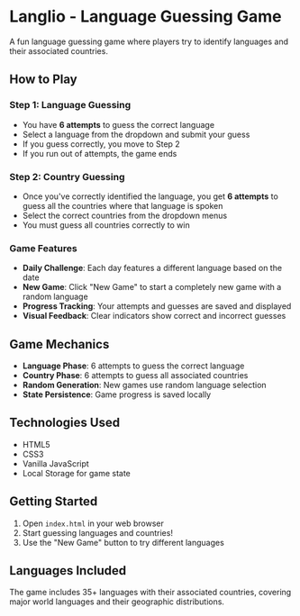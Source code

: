 # Langlio - Language Guessing Game

A fun language guessing game where players try to identify languages and their associated countries.

## How to Play

### Step 1: Language Guessing
- You have **6 attempts** to guess the correct language
- Select a language from the dropdown and submit your guess
- If you guess correctly, you move to Step 2
- If you run out of attempts, the game ends

### Step 2: Country Guessing
- Once you've correctly identified the language, you get **6 attempts** to guess all the countries where that language is spoken
- Select the correct countries from the dropdown menus
- You must guess all countries correctly to win

### Game Features
- **Daily Challenge**: Each day features a different language based on the date
- **New Game**: Click "New Game" to start a completely new game with a random language
- **Progress Tracking**: Your attempts and guesses are saved and displayed
- **Visual Feedback**: Clear indicators show correct and incorrect guesses

## Game Mechanics

- **Language Phase**: 6 attempts to guess the correct language
- **Country Phase**: 6 attempts to guess all associated countries
- **Random Generation**: New games use random language selection
- **State Persistence**: Game progress is saved locally

## Technologies Used

- HTML5
- CSS3
- Vanilla JavaScript
- Local Storage for game state

## Getting Started

1. Open `index.html` in your web browser
2. Start guessing languages and countries!
3. Use the "New Game" button to try different languages

## Languages Included

The game includes 35+ languages with their associated countries, covering major world languages and their geographic distributions. 